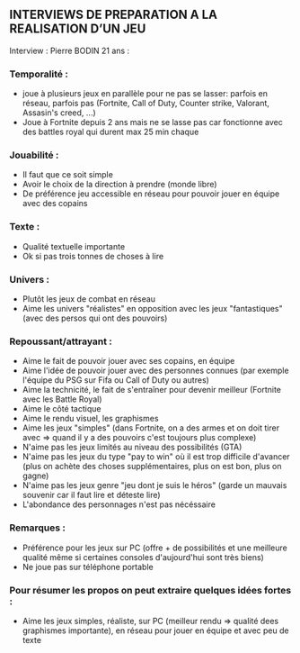 ## INTERVIEWS DE PREPARATION A LA REALISATION D’UN JEU

Interview : Pierre BODIN 21 ans :

### Temporalité :
* joue à plusieurs jeux en parallèle pour ne pas se lasser: parfois en réseau, parfois pas (Fortnite, Call of Duty, Counter strike, Valorant, Assasin's creed, ...)
* Joue à Fortnite depuis 2 ans mais ne se lasse pas car fonctionne avec des battles royal qui durent max 25 min chaque

### Jouabilité :
*	Il faut que ce soit simple
* Avoir le choix de la direction à prendre (monde libre)
* De préférence jeu accessible en réseau pour pouvoir jouer en équipe avec des copains  

### Texte :
* Qualité textuelle importante
* Ok si pas trois tonnes de choses à lire

### Univers :
* Plutôt les jeux de combat en réseau
* Aime les univers "réalistes" en opposition avec les jeux "fantastiques" (avec des persos qui ont des pouvoirs)

### Repoussant/attrayant :
* Aime le fait de pouvoir jouer avec ses copains, en équipe
* Aime l'idée de pouvoir jouer avec des personnes connues (par exemple l'équipe du PSG sur Fifa ou Call of Duty ou autres)
* Aime la technicité, le fait de s'entraîner pour devenir meilleur (Fortnite avec les Battle Royal)
* Aime le côté tactique
* Aime le rendu visuel, les graphismes
* Aime les jeux "simples" (dans Fortnite, on a des armes et on doit tirer avec => quand il y a des pouvoirs c'est toujours plus complexe)
* N'aime pas les jeux limités au niveau des possibilités (GTA)
* N'aime pas les jeux du type "pay to win" où il est trop difficile d'avancer (plus on achète des choses supplémentaires, plus on est bon, plus on gagne) 
* N'aime pas les jeux genre "jeu dont je suis le héros" (garde un mauvais souvenir car il faut lire et déteste lire)
* L'abondance des personnages n'est pas nécéssaire

### Remarques : 
* Préférence pour les jeux sur PC (offre + de possibilités et une meilleure qualité même si certaines consoles d'aujourd'hui sont très biens)
* Ne joue pas sur téléphone portable

### Pour résumer les propos on peut extraire quelques idées fortes : 
* Aime les jeux simples, réaliste, sur PC (meilleur rendu => qualité dees graphismes importante), en réseau pour jouer en équipe et avec peu de texte
